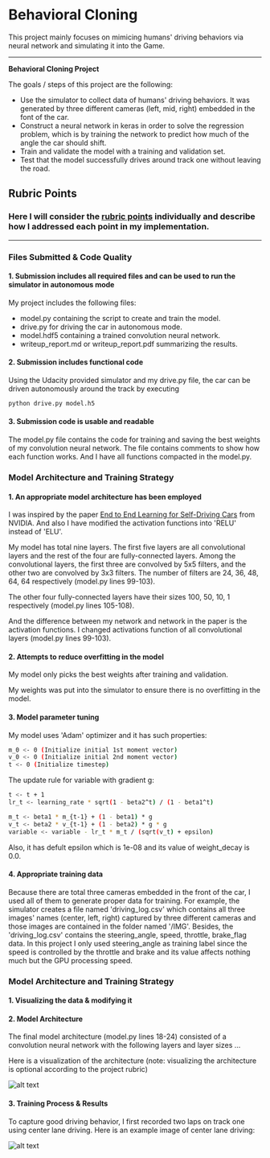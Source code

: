 # **Behavioral Cloning** 

This project mainly focuses on mimicing humans' driving behaviors via neural network and simulating it into the Game.

---

**Behavioral Cloning Project**

The goals / steps of this project are the following:
* Use the simulator to collect data of humans' driving behaviors. It was generated by three different cameras  (left, mid, right) embedded in the font of the car.
* Construct a neural network in keras in order to solve the regression problem, which is by training the network to predict how much of the angle the car should shift.
* Train and validate the model with a training and validation set.
* Test that the model successfully drives around track one without leaving the road.


[//]: # (Image References)

[image1]: ./examples/placeholder.png "Model Visualization"
[image2]: ./examples/placeholder.png "Grayscaling"
[image3]: ./examples/placeholder_small.png "Recovery Image"
[image4]: ./examples/placeholder_small.png "Recovery Image"
[image5]: ./examples/placeholder_small.png "Recovery Image"
[image6]: ./examples/placeholder_small.png "Normal Image"
[image7]: ./examples/placeholder_small.png "Flipped Image"

## Rubric Points
### Here I will consider the [rubric points](https://review.udacity.com/#!/rubrics/432/view) individually and describe how I addressed each point in my implementation.  

---
### Files Submitted & Code Quality

#### 1. Submission includes all required files and can be used to run the simulator in autonomous mode

My project includes the following files:
* model.py containing the script to create and train the model.
* drive.py for driving the car in autonomous mode.
* model.hdf5 containing a trained convolution neural network.
* writeup_report.md or writeup_report.pdf summarizing the results.

#### 2. Submission includes functional code
Using the Udacity provided simulator and my drive.py file, the car can be driven autonomously around the track by executing 
```sh
python drive.py model.h5
```

#### 3. Submission code is usable and readable

The model.py file contains the code for training and saving the best weights of my convolution neural network. The file contains comments to show how each function works. And I have all functions compacted in the model.py.

### Model Architecture and Training Strategy

#### 1. An appropriate model architecture has been employed

I was inspired by the paper [End to End Learning for Self-Driving Cars](https://arxiv.org/abs/1604.07316) from NVIDIA. And also I have modified the activation functions into 'RELU' instead of 'ELU'. 

My model has total nine layers. The first five layers are all convolutional layers and the rest of the four are fully-connected layers. Among the convolutional layers, the first three are convolved by 5x5 filters, and the other two are convolved by 3x3 filters. The number of filters are 24, 36, 48, 64, 64 respectively (model.py lines 99-103).

The other four fully-connected layers have their sizes 100, 50, 10, 1 respectively (model.py lines 105-108).

And the difference between my network and network in the paper is the activation functions. I changed activations function of all convolutional layers (model.py lines 99-103).

#### 2. Attempts to reduce overfitting in the model

My model only picks the best weights after training and validation.

My weights was put into the simulator to ensure there is no overfitting in the model.

#### 3. Model parameter tuning

My model uses 'Adam' optimizer and it has such properties:
```sh
m_0 <- 0 (Initialize initial 1st moment vector)
v_0 <- 0 (Initialize initial 2nd moment vector)
t <- 0 (Initialize timestep)
```
The update rule for variable with gradient g:
```sh
t <- t + 1
lr_t <- learning_rate * sqrt(1 - beta2^t) / (1 - beta1^t)

m_t <- beta1 * m_{t-1} + (1 - beta1) * g
v_t <- beta2 * v_{t-1} + (1 - beta2) * g * g
variable <- variable - lr_t * m_t / (sqrt(v_t) + epsilon)
```
Also, it has defult epsilon which is 1e-08 and its value of weight_decay is 0.0.

#### 4. Appropriate training data

Because there are total three cameras embedded in the front of the car, I used all of them to generate proper data for training. For example, the simulator creates a file named 'driving_log.csv' which contains all three images' names (center, left, right) captured by three different cameras and those images are contained in the folder named '/IMG'. Besides, the 'driving_log.csv' contains the steering_angle, speed, throttle, brake_flag data. In this project I only used steering_angle as training label since the speed is controlled by the throttle and brake and its value affects nothing much but the GPU processing speed.

### Model Architecture and Training Strategy

#### 1. Visualizing the data & modifying it


#### 2. Model Architecture

The final model architecture (model.py lines 18-24) consisted of a convolution neural network with the following layers and layer sizes ...

Here is a visualization of the architecture (note: visualizing the architecture is optional according to the project rubric)

![alt text][image1]

#### 3. Training Process & Results

To capture good driving behavior, I first recorded two laps on track one using center lane driving. Here is an example image of center lane driving:

![alt text][image2]

